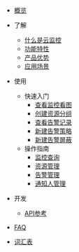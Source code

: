 <!-- 请勿添加产品标题，标题行将由系统自动增加，名称将于您申请邮件提供的仓库名称一致 -->

* [概览](https://github.com/UCloudDoc-Team/cloudwatch/blob/master/README.md)
* 了解   <!-- 以下是参考的目录模版，旨在建议产品文档应该包含的内容模块。实际章节划分可根据实际内容进行调整 -->
   * [什么是云监控](/cloudwatch/introduction/intro.md)
   * [功能特性](/cloudwatch/introduction/function.md)
   * [产品优势](/cloudwatch/introduction/advantage.md)
   * [应用场景](/cloudwatch/introduction/use.md)
* 使用
   * 快速入门
        * [查看监控看图](/cloudwatch/)
        * [创建资源分组](/cloudwatch/)
        * [查看告警记录](/cloudwatch/)
        * [新建告警策略](/cloudwatch/)
        * [新建告警屏蔽](/cloudwatch/)
   * 操作指南
        * [监控查询](/cloudwatch/)
        * [资源管理](/cloudwatch/)
        * [告警管理](/cloudwatch/)
        * [通知人管理](/cloudwatch/)

* 开发
   * [API参考](相对链接)

* [FAQ](https://github.com/UCloudDoc-Team/cloudwatch/blob/master/_glossary.md)

* [词汇表](/仓库名称/_glossary.md)
